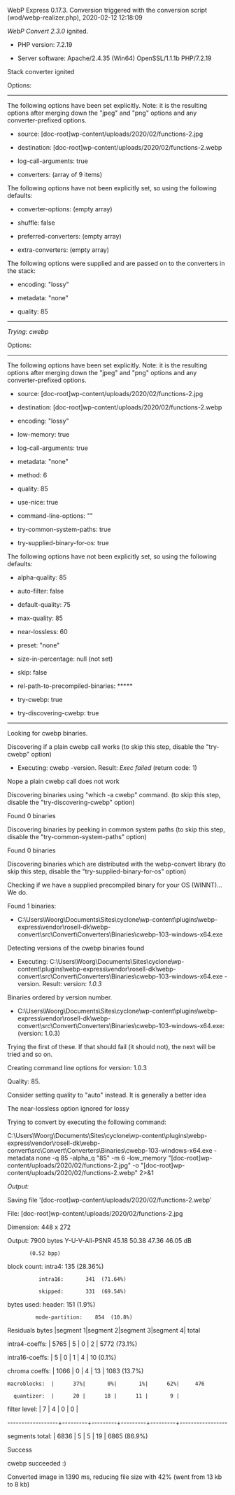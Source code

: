 WebP Express 0.17.3. Conversion triggered with the conversion script (wod/webp-realizer.php), 2020-02-12 12:18:09

*WebP Convert 2.3.0*  ignited.
- PHP version: 7.2.19
- Server software: Apache/2.4.35 (Win64) OpenSSL/1.1.1b PHP/7.2.19

Stack converter ignited

Options:
------------
The following options have been set explicitly. Note: it is the resulting options after merging down the "jpeg" and "png" options and any converter-prefixed options.
- source: [doc-root]wp-content/uploads/2020/02/functions-2.jpg
- destination: [doc-root]wp-content/uploads/2020/02/functions-2.webp
- log-call-arguments: true
- converters: (array of 9 items)

The following options have not been explicitly set, so using the following defaults:
- converter-options: (empty array)
- shuffle: false
- preferred-converters: (empty array)
- extra-converters: (empty array)

The following options were supplied and are passed on to the converters in the stack:
- encoding: "lossy"
- metadata: "none"
- quality: 85
------------


*Trying: cwebp* 

Options:
------------
The following options have been set explicitly. Note: it is the resulting options after merging down the "jpeg" and "png" options and any converter-prefixed options.
- source: [doc-root]wp-content/uploads/2020/02/functions-2.jpg
- destination: [doc-root]wp-content/uploads/2020/02/functions-2.webp
- encoding: "lossy"
- low-memory: true
- log-call-arguments: true
- metadata: "none"
- method: 6
- quality: 85
- use-nice: true
- command-line-options: ""
- try-common-system-paths: true
- try-supplied-binary-for-os: true

The following options have not been explicitly set, so using the following defaults:
- alpha-quality: 85
- auto-filter: false
- default-quality: 75
- max-quality: 85
- near-lossless: 60
- preset: "none"
- size-in-percentage: null (not set)
- skip: false
- rel-path-to-precompiled-binaries: *****
- try-cwebp: true
- try-discovering-cwebp: true
------------

Looking for cwebp binaries.
Discovering if a plain cwebp call works (to skip this step, disable the "try-cwebp" option)
- Executing: cwebp -version. Result: *Exec failed* (return code: 1)
Nope a plain cwebp call does not work
Discovering binaries using "which -a cwebp" command. (to skip this step, disable the "try-discovering-cwebp" option)
Found 0 binaries
Discovering binaries by peeking in common system paths (to skip this step, disable the "try-common-system-paths" option)
Found 0 binaries
Discovering binaries which are distributed with the webp-convert library (to skip this step, disable the "try-supplied-binary-for-os" option)
Checking if we have a supplied precompiled binary for your OS (WINNT)... We do.
Found 1 binaries: 
- C:\Users\Woorg\Documents\Sites\cyclone\wp-content\plugins\webp-express\vendor\rosell-dk\webp-convert\src\Convert\Converters\Binaries\cwebp-103-windows-x64.exe
Detecting versions of the cwebp binaries found
- Executing: C:\Users\Woorg\Documents\Sites\cyclone\wp-content\plugins\webp-express\vendor\rosell-dk\webp-convert\src\Convert\Converters\Binaries\cwebp-103-windows-x64.exe -version. Result: version: *1.0.3*
Binaries ordered by version number.
- C:\Users\Woorg\Documents\Sites\cyclone\wp-content\plugins\webp-express\vendor\rosell-dk\webp-convert\src\Convert\Converters\Binaries\cwebp-103-windows-x64.exe: (version: 1.0.3)
Trying the first of these. If that should fail (it should not), the next will be tried and so on.
Creating command line options for version: 1.0.3
Quality: 85. 
Consider setting quality to "auto" instead. It is generally a better idea
The near-lossless option ignored for lossy
Trying to convert by executing the following command:
C:\Users\Woorg\Documents\Sites\cyclone\wp-content\plugins\webp-express\vendor\rosell-dk\webp-convert\src\Convert\Converters\Binaries\cwebp-103-windows-x64.exe -metadata none -q 85 -alpha_q "85" -m 6 -low_memory "[doc-root]wp-content/uploads/2020/02/functions-2.jpg" -o "[doc-root]wp-content/uploads/2020/02/functions-2.webp" 2>&1

*Output:* 
Saving file '[doc-root]wp-content/uploads/2020/02/functions-2.webp'
File:      [doc-root]wp-content/uploads/2020/02/functions-2.jpg
Dimension: 448 x 272
Output:    7900 bytes Y-U-V-All-PSNR 45.18 50.38 47.36   46.05 dB
           (0.52 bpp)
block count:  intra4:        135  (28.36%)
              intra16:       341  (71.64%)
              skipped:       331  (69.54%)
bytes used:  header:            151  (1.9%)
             mode-partition:    854  (10.8%)
 Residuals bytes  |segment 1|segment 2|segment 3|segment 4|  total
  intra4-coeffs:  |    5765 |       5 |       0 |       2 |    5772  (73.1%)
 intra16-coeffs:  |       5 |       0 |       1 |       4 |      10  (0.1%)
  chroma coeffs:  |    1066 |       0 |       4 |      13 |    1083  (13.7%)
    macroblocks:  |      37%|       0%|       1%|      62%|     476
      quantizer:  |      20 |      18 |      11 |       9 |
   filter level:  |       7 |       4 |       0 |       0 |
------------------+---------+---------+---------+---------+-----------------
 segments total:  |    6836 |       5 |       5 |      19 |    6865  (86.9%)

Success
cwebp succeeded :)

Converted image in 1390 ms, reducing file size with 42% (went from 13 kb to 8 kb)

